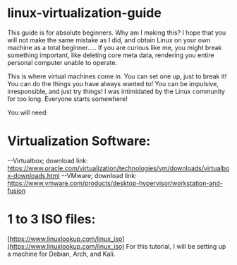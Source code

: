 # linux-virtualization-guide
This guide is for absolute beginners. Why am I making this? I hope that you will not make the same mistake as I did, and obtain Linux on your own machine as a total beginner.....
If you are curious like me, you might break something important, like deleting core meta data, rendering you entire personal computer unable to operate.

This is where virtual machines come in. 
You can set one up, just to break it! You can do the things you have always wanted to! You can be impulsive, irresponsible, and just try things!
I was intimidated by the Linux community for too long. Everyone starts somewhere!

You will need:
# Virtualization Software:
--Virtualbox; download link: https://www.oracle.com/virtualization/technologies/vm/downloads/virtualbox-downloads.html
--VMware; download link: https://www.vmware.com/products/desktop-hypervisor/workstation-and-fusion
# 1 to 3 ISO files:
[https://www.linuxlookup.com/linux_iso](https://www.linuxlookup.com/linux_iso)
For this tutorial, I will be setting up a machine for Debian, Arch, and Kali. 
